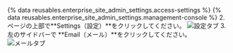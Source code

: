 {% data reusables.enterprise_site_admin_settings.access-settings %}
{% data reusables.enterprise_site_admin_settings.management-console %}
2. ページの上部で**Settings（設定）**をクリックしてください。 ![設定タブ](/assets/images/enterprise/management-console/settings-tab.png)
3. 左のサイドバーで **Email（メール）**をクリックしてください。 ![メールタブ](/assets/images/enterprise/management-console/email-sidebar.png)
